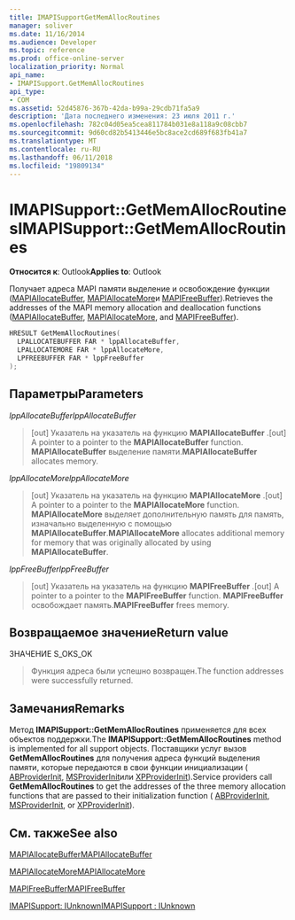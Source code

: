 ```yaml
---
title: IMAPISupportGetMemAllocRoutines
manager: soliver
ms.date: 11/16/2014
ms.audience: Developer
ms.topic: reference
ms.prod: office-online-server
localization_priority: Normal
api_name:
- IMAPISupport.GetMemAllocRoutines
api_type:
- COM
ms.assetid: 52d45876-367b-42da-b99a-29cdb71fa5a9
description: 'Дата последнего изменения: 23 июля 2011 г.'
ms.openlocfilehash: 782c04d05ea5cea811784b031e8a118a9c08cbb7
ms.sourcegitcommit: 9d60cd82b5413446e5bc8ace2cd689f683fb41a7
ms.translationtype: MT
ms.contentlocale: ru-RU
ms.lasthandoff: 06/11/2018
ms.locfileid: "19809134"
---
```

# <a name="imapisupportgetmemallocroutines"></a><span data-ttu-id="a64d4-103">IMAPISupport::GetMemAllocRoutines</span><span class="sxs-lookup"><span data-stu-id="a64d4-103">IMAPISupport::GetMemAllocRoutines</span></span>

  
  
<span data-ttu-id="a64d4-104">**Относится к**: Outlook</span><span class="sxs-lookup"><span data-stu-id="a64d4-104">**Applies to**: Outlook</span></span> 
  
<span data-ttu-id="a64d4-105">Получает адреса MAPI памяти выделение и освобождение функции ([MAPIAllocateBuffer](mapiallocatebuffer.md), [MAPIAllocateMore](mapiallocatemore.md)и [MAPIFreeBuffer](mapifreebuffer.md)).</span><span class="sxs-lookup"><span data-stu-id="a64d4-105">Retrieves the addresses of the MAPI memory allocation and deallocation functions ([MAPIAllocateBuffer](mapiallocatebuffer.md), [MAPIAllocateMore](mapiallocatemore.md), and [MAPIFreeBuffer](mapifreebuffer.md)).</span></span>
  
```cpp
HRESULT GetMemAllocRoutines(
  LPALLOCATEBUFFER FAR * lppAllocateBuffer,
  LPALLOCATEMORE FAR * lppAllocateMore,
  LPFREEBUFFER FAR * lppFreeBuffer
);
```

## <a name="parameters"></a><span data-ttu-id="a64d4-106">Параметры</span><span class="sxs-lookup"><span data-stu-id="a64d4-106">Parameters</span></span>

 <span data-ttu-id="a64d4-107">_lppAllocateBuffer_</span><span class="sxs-lookup"><span data-stu-id="a64d4-107">_lppAllocateBuffer_</span></span>
  
> <span data-ttu-id="a64d4-108">[out] Указатель на указатель на функцию **MAPIAllocateBuffer** .</span><span class="sxs-lookup"><span data-stu-id="a64d4-108">[out] A pointer to a pointer to the **MAPIAllocateBuffer** function.</span></span> <span data-ttu-id="a64d4-109">**MAPIAllocateBuffer** выделение памяти.</span><span class="sxs-lookup"><span data-stu-id="a64d4-109">**MAPIAllocateBuffer** allocates memory.</span></span> 
    
 <span data-ttu-id="a64d4-110">_lppAllocateMore_</span><span class="sxs-lookup"><span data-stu-id="a64d4-110">_lppAllocateMore_</span></span>
  
> <span data-ttu-id="a64d4-111">[out] Указатель на указатель на функцию **MAPIAllocateMore** .</span><span class="sxs-lookup"><span data-stu-id="a64d4-111">[out] A pointer to a pointer to the **MAPIAllocateMore** function.</span></span> <span data-ttu-id="a64d4-112">**MAPIAllocateMore** выделяет дополнительную память для память, изначально выделенную с помощью **MAPIAllocateBuffer**.</span><span class="sxs-lookup"><span data-stu-id="a64d4-112">**MAPIAllocateMore** allocates additional memory for memory that was originally allocated by using **MAPIAllocateBuffer**.</span></span>
    
 <span data-ttu-id="a64d4-113">_lppFreeBuffer_</span><span class="sxs-lookup"><span data-stu-id="a64d4-113">_lppFreeBuffer_</span></span>
  
> <span data-ttu-id="a64d4-114">[out] Указатель на указатель на функцию **MAPIFreeBuffer** .</span><span class="sxs-lookup"><span data-stu-id="a64d4-114">[out] A pointer to a pointer to the **MAPIFreeBuffer** function.</span></span> <span data-ttu-id="a64d4-115">**MAPIFreeBuffer** освобождает память.</span><span class="sxs-lookup"><span data-stu-id="a64d4-115">**MAPIFreeBuffer** frees memory.</span></span> 
    
## <a name="return-value"></a><span data-ttu-id="a64d4-116">Возвращаемое значение</span><span class="sxs-lookup"><span data-stu-id="6">Return value</span></span>

<span data-ttu-id="a64d4-117">ЗНАЧЕНИЕ S_OK</span><span class="sxs-lookup"><span data-stu-id="a64d4-117">S_OK</span></span> 
  
> <span data-ttu-id="a64d4-118">Функция адреса были успешно возвращен.</span><span class="sxs-lookup"><span data-stu-id="a64d4-118">The function addresses were successfully returned.</span></span>
    
## <a name="remarks"></a><span data-ttu-id="a64d4-119">Замечания</span><span class="sxs-lookup"><span data-stu-id="a64d4-119">Remarks</span></span>

<span data-ttu-id="a64d4-120">Метод **IMAPISupport::GetMemAllocRoutines** применяется для всех объектов поддержки.</span><span class="sxs-lookup"><span data-stu-id="a64d4-120">The **IMAPISupport::GetMemAllocRoutines** method is implemented for all support objects.</span></span> <span data-ttu-id="a64d4-121">Поставщики услуг вызов **GetMemAllocRoutines** для получения адреса функций выделения памяти, которые передаются в свои функции инициализации ( [ABProviderInit](abproviderinit.md), [MSProviderInit](msproviderinit.md)или [XPProviderInit](xpproviderinit.md)).</span><span class="sxs-lookup"><span data-stu-id="a64d4-121">Service providers call **GetMemAllocRoutines** to get the addresses of the three memory allocation functions that are passed to their initialization function ( [ABProviderInit](abproviderinit.md), [MSProviderInit](msproviderinit.md), or [XPProviderInit](xpproviderinit.md)).</span></span> 
  
## <a name="see-also"></a><span data-ttu-id="a64d4-122">См. также</span><span class="sxs-lookup"><span data-stu-id="a64d4-122">See also</span></span>



[<span data-ttu-id="a64d4-123">MAPIAllocateBuffer</span><span class="sxs-lookup"><span data-stu-id="a64d4-123">MAPIAllocateBuffer</span></span>](mapiallocatebuffer.md)
  
[<span data-ttu-id="a64d4-124">MAPIAllocateMore</span><span class="sxs-lookup"><span data-stu-id="a64d4-124">MAPIAllocateMore</span></span>](mapiallocatemore.md)
  
[<span data-ttu-id="a64d4-125">MAPIFreeBuffer</span><span class="sxs-lookup"><span data-stu-id="a64d4-125">MAPIFreeBuffer</span></span>](mapifreebuffer.md)
  
[<span data-ttu-id="a64d4-126">IMAPISupport: IUnknown</span><span class="sxs-lookup"><span data-stu-id="a64d4-126">IMAPISupport : IUnknown</span></span>](imapisupportiunknown.md)

